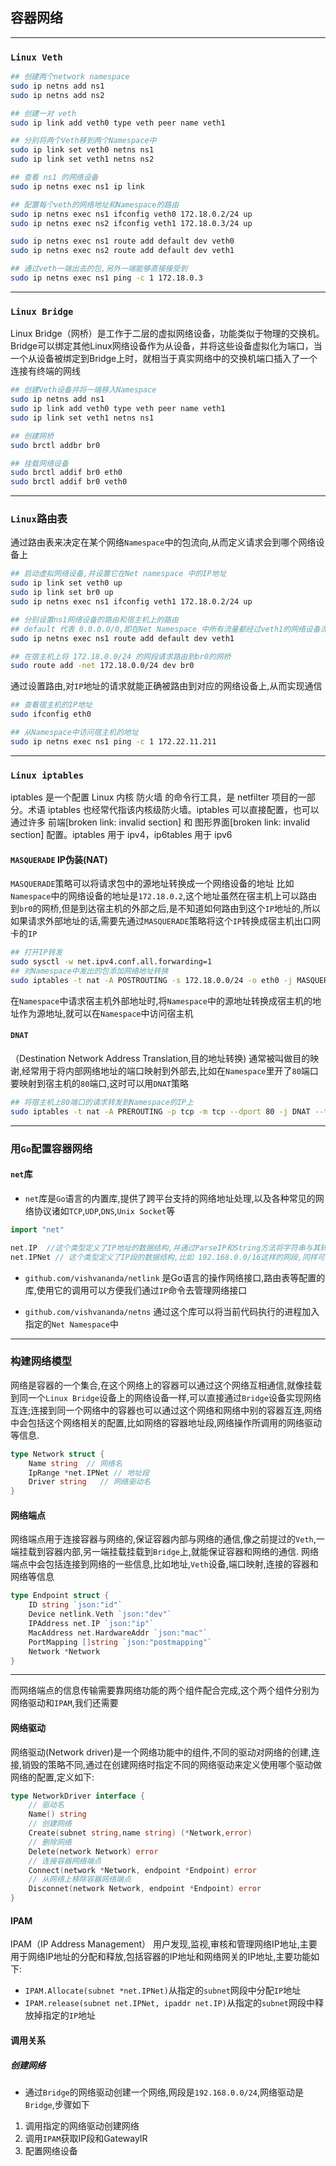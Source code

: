 ## 容器网络

---

### `Linux Veth`

```Bash
## 创建两个network namespace
sudo ip netns add ns1
sudo ip netns add ns2

## 创建一对 veth
sudo ip link add veth0 type veth peer name veth1

## 分别将两个Veth移到两个Namespace中
sudo ip link set veth0 netns ns1
sudo ip link set veth1 netns ns2

## 查看 ns1 的网络设备
sudo ip netns exec ns1 ip link

## 配置每个veth的网络地址和Namespace的路由
sudo ip netns exec ns1 ifconfig veth0 172.18.0.2/24 up
sudo ip netns exec ns2 ifconfig veth1 172.18.0.3/24 up

sudo ip netns exec ns1 route add default dev veth0
sudo ip netns exec ns2 route add default dev veth1

## 通过veth一端出去的包,另外一端能够直接接受到
sudo ip netns exec ns1 ping -c 1 172.18.0.3
```

---

### `Linux Bridge`
Linux Bridge（网桥）是工作于二层的虚拟网络设备，功能类似于物理的交换机。
Bridge可以绑定其他Linux网络设备作为从设备，并将这些设备虚拟化为端口，当一个从设备被绑定到Bridge上时，就相当于真实网络中的交换机端口插入了一个连接有终端的网线

```Bash
## 创建Veth设备并将一端移入Namespace
sudo ip netns add ns1
sudo ip link add veth0 type veth peer name veth1
sudo ip link set veth1 netns ns1

## 创建网桥
sudo brctl addbr br0

## 挂载网络设备
sudo brctl addif br0 eth0
sudo brctl addif br0 veth0
```

---

### `Linux`路由表
通过路由表来决定在某个网络`Namespace`中的包流向,从而定义请求会到哪个网络设备上

```Bash
## 启动虚拟网络设备,并设置它在Net namespace 中的IP地址
sudo ip link set veth0 up
sudo ip link set br0 up
sudo ip netns exec ns1 ifconfig veth1 172.18.0.2/24 up

## 分别设置ns1网络设备的路由和宿主机上的路由
## default 代表 0.0.0.0/0,即在Net Namespace 中所有流量都经过veth1的网络设备流出
sudo ip netns exec ns1 route add default dev veth1

## 在宿主机上将 172.18.0.0/24 的网段请求路由到br0的网桥
sudo route add -net 172.18.0.0/24 dev br0
```

通过设置路由,对`IP`地址的请求就能正确被路由到对应的网络设备上,从而实现通信

```bash
## 查看宿主机的IP地址
sudo ifconfig eth0

## 从Namespace中访问宿主机的地址
sudo ip netns exec ns1 ping -c 1 172.22.11.211 
```

---

### `Linux iptables`
iptables 是一个配置 Linux 内核 防火墙 的命令行工具，是 netfilter 项目的一部分。术语 iptables 也经常代指该内核级防火墙。iptables 可以直接配置，也可以通过许多 前端[broken link: invalid section] 和 图形界面[broken link: invalid section] 配置。iptables 用于 ipv4，ip6tables 用于 ipv6

#### `MASQUERADE` IP伪装(NAT)

`MASQUERADE`策略可以将请求包中的源地址转换成一个网络设备的地址
比如`Namespace`中的网络设备的地址是`172.18.0.2`,这个地址虽然在宿主机上可以路由到`br0`的网桥,但是到达宿主机的外部之后,是不知道如何路由到这个`IP`地址的,所以如果请求外部地址的话,需要先通过`MASQUERADE`策略将这个`IP`转换成宿主机出口网卡的`IP`

```Bash
## 打开IP转发
sudo sysctl -w net.ipv4.conf.all.forwarding=1
## 对Namespace中发出的包添加网络地址转换
sudo iptables -t nat -A POSTROUTING -s 172.18.0.0/24 -o eth0 -j MASQUERADE
```

在`Namespace`中请求宿主机外部地址时,将`Namespace`中的源地址转换成宿主机的地址作为源地址,就可以在`Namespace`中访问宿主机

#### `DNAT` 
（Destination Network Address Translation,目的地址转换) 通常被叫做目的映谢,经常用于将内部网络地址的端口映射到外部去,比如在`Namespace`里开了`80`端口要映射到宿主机的`80`端口,这时可以用`DNAT`策略

```Bash
## 将宿主机上80端口的请求转发到Namespace的IP上
sudo iptables -t nat -A PREROUTING -p tcp -m tcp --dport 80 -j DNAT --to-destination 172.18.0.2:80
```

---

### 用`Go`配置容器网络


#### `net`库

* `net`库是`Go`语言的内置库,提供了跨平台支持的网络地址处理,以及各种常见的网络协议诸如`TCP`,`UDP`,`DNS`,`Unix Socket`等

```Go
import "net"

net.IP  //这个类型定义了IP地址的数据结构,并通过ParseIP和String方法将字符串与其转换
net.IPNet // 这个类型定义了IP段的数据结构,比如 192.168.0.0/16这样的网段,同样可以通过ParseCIDR和String方法与字符串转换
```

* `github.com/vishvananda/netlink`
是Go语言的操作网络接口,路由表等配置的库,使用它的调用可以方便我们通过`IP`命令去管理网络接口

* `github.com/vishvananda/netns`
通过这个库可以将当前代码执行的进程加入指定的`Net Namespace`中

---

### 构建网络模型

网络是容器的一个集合,在这个网络上的容器可以通过这个网络互相通信,就像挂载到同一个`Linux Bridge`设备上的网络设备一样,可以直接通过`Bridge`设备实现网络互连;连接到同一个网络中的容器也可以通过这个网络和网络中别的容器互连,网络中会包括这个网络相关的配置,比如网络的容器地址段,网络操作所调用的网络驱动等信息.

```Go
type Network struct {
    Name string  // 网络名
    IpRange *net.IPNet // 地址段
    Driver string   // 网络驱动名
}
```

#### 网络端点

网络端点用于连接容器与网络的,保证容器内部与网络的通信,像之前提过的`Veth`,一端挂载到容器内部,另一端挂载挂载到`Bridge`上,就能保证容器和网络的通信.
网络端点中会包括连接到网络的一些信息,比如地址,`Veth`设备,端口映射,连接的容器和网络等信息

```Go
type Endpoint struct {
    ID string `json:"id"`
    Device netlink.Veth `json:"dev"`
    IPAddress net.IP `json:"ip"`
    MacAddress net.HardwareAddr `json:"mac"`
    PortMapping []string `json:"postmapping"`
    Network *Network
}
```

---

而网络端点的信息传输需要靠网络功能的两个组件配合完成,这个两个组件分别为网络驱动和`IPAM`,我们还需要

#### 网络驱动

网络驱动(Network driver)是一个网络功能中的组件,不同的驱动对网络的创建,连接,销毁的策略不同,通过在创建网络时指定不同的网络驱动来定义使用哪个驱动做网络的配置,定义如下:

```go
type NetworkDriver interface {
    // 驱动名
    Name() string
    // 创建网络
    Create(subnet string,name string) (*Network,error)
    // 删除网络
    Delete(network Network) error
    // 连接容器网络端点
    Connect(network *Network, endpoint *Endpoint) error
    // 从网络上移除容器网络端点
    Disconnet(network Network, endpoint *Endpoint) error
}
```

#### IPAM
IPAM（IP Address Management） 用户发现,监视,审核和管理网络IP地址,主要用于网络IP地址的分配和释放,包括容器的IP地址和网络网关的IP地址,主要功能如下:
* `IPAM.Allocate(subnet *net.IPNet)`从指定的`subnet`网段中分配`IP`地址
* `IPAM.release(subnet net.IPNet, ipaddr net.IP)`从指定的`subnet`网段中释放掉指定的`IP`地址


#### 调用关系

##### 创建网络
* 通过`Bridge`的网络驱动创建一个网络,网段是`192.168.0.0/24`,网络驱动是`Bridge`,步骤如下
1. 调用指定的网络驱动创建网络
2. 调用`IPAM`获取IP段和GatewayIR
3. 配置网络设备